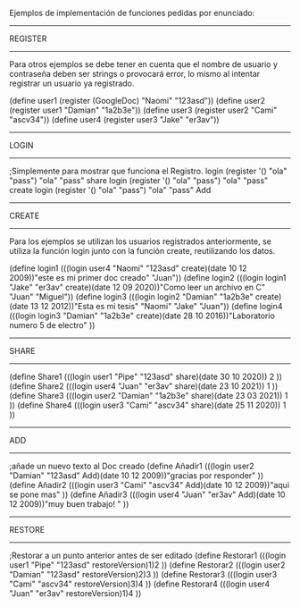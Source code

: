 Ejemplos de implementación de funciones pedidas por enunciado:
*******************************************************************
REGISTER
*******************************************************************
Para otros ejemplos se debe tener en cuenta que el nombre de usuario y contraseña
deben ser strings o provocará error, lo mismo al intentar registrar un usuario
ya registrado.

(define user1 (register (GoogleDoc) "Naomi" "123asd"))
(define user2 (register user1 "Damian" "1a2b3e"))
(define user3 (register user2 "Cami" "ascv34"))
(define user4 (register user3 "Jake" "er3av"))
******************************************************************
LOGIN
*******************************************************************
;Simplemente para mostrar que funciona el Registro.
login (register '()  "ola" "pass") "ola" "pass" share
login (register '()  "ola" "pass") "ola" "pass" create
login (register '()  "ola" "pass") "ola" "pass" Add

*******************************************************************
CREATE
*******************************************************************
Para los ejemplos se utilizan los usuarios registrados anteriormente, se utiliza la función login junto con la función create,
reutilizando los datos.

(define login1 (((login user4 "Naomi" "123asd" create)(date 10 12 2009))"este es mi primer doc creado"  "Juan"))
(define login2 (((login login1 "Jake" "er3av" create)(date 12 09 2020))"Como leer un archivo en C" "Juan" "Miguel"))
(define login3 (((login login2 "Damian" "1a2b3e" create)(date 13 12 2012))"Esta es mi tesis" "Naomi" "Jake" "Juan"))
(define login4 (((login login3 "Damian" "1a2b3e" create)(date 28 10 2016))"Laboratorio numero 5 de electro" ))

********************************************************************
SHARE
******************************************************************
(define Share1 (((login user1 "Pipe" "123asd" share)(date 30 10 2020)) 2 ))
(define Share2 (((login user4 "Juan" "er3av" share)(date 23 10 2021)) 1 ))
(define Share3 (((login user2 "Damian" "1a2b3e" share)(date 23 03 2021)) 1 ))
(define Share4 (((login user3 "Cami" "ascv34" share)(date 25 11 2020)) 1 ))
**************************************************************************
ADD
**************************************************************************
;añade un nuevo texto al Doc creado
(define Añadir1 (((login user2 "Damian" "123asd" Add)(date 10 12 2009))"gracias por responder" ))
(define Añadir2 (((login user3 "Cami" "ascv34" Add)(date 10 12 2009))"aqui se pone mas" ))
(define Añadir3 (((login user4 "Juan" "er3av" Add)(date 10 12 2009))"muy buen trabajo! " ))
****************************************************************************
RESTORE
****************************************************************************
;Restorar a un punto anterior antes de ser editado
(define Restorar1 (((login user1 "Pipe" "123asd" restoreVersion)1)2 ))
(define Restorar2 (((login user2 "Damian" "123asd" restoreVersion)2)3 ))
(define Restorar3 (((login user3 "Cami" "ascv34" restoreVersion)3)4 ))
(define Restorar4 (((login user4 "Juan" "er3av" restoreVersion)1)4 ))
